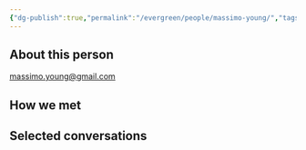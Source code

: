 ```yaml
---
{"dg-publish":true,"permalink":"/evergreen/people/massimo-young/","tags":["people"]}
---
```


## About this person
massimo.young@gmail.com

## How we met


## Selected conversations

